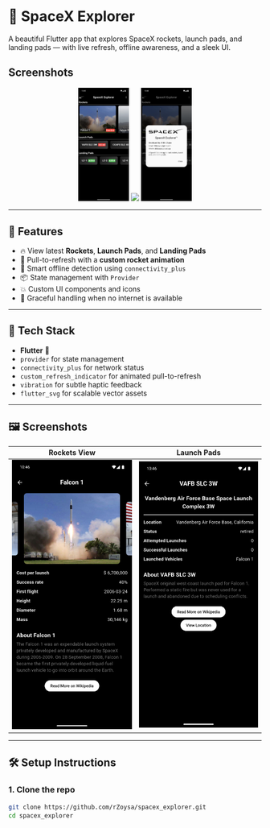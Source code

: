# 🚀 SpaceX Explorer

A beautiful Flutter app that explores SpaceX rockets, launch pads, and landing pads — with live refresh, offline awareness, and a sleek UI.

## Screenshots

<p align="center">
  <img src="screenshots/home.png" width="20%"/>
  <img src="screenshots/setings.png" width="20%"/>
  <img src="screenshots/about.png" width="20%"/>
</p>

---

## 📱 Features

- 🔥 View latest **Rockets**, **Launch Pads**, and **Landing Pads**
- 🔄 Pull-to-refresh with a **custom rocket animation**
- 📡 Smart offline detection using `connectivity_plus`
- 📦 State management with `Provider`
- 💥 Custom UI components and icons
- 📴 Graceful handling when no internet is available

---

## 🧠 Tech Stack

- **Flutter** 💙
- `provider` for state management
- `connectivity_plus` for network status
- `custom_refresh_indicator` for animated pull-to-refresh
- `vibration` for subtle haptic feedback
- `flutter_svg` for scalable vector assets

---

## 🖼️ Screenshots

| Rockets View | Launch Pads |
|--------------|-------------|
| ![rockets](screenshots/rockets.png) | ![launchpads](screenshots/launchpads.png) |

---

## 🛠️ Setup Instructions

### 1. Clone the repo

```bash
git clone https://github.com/rZoysa/spacex_explorer.git
cd spacex_explorer
